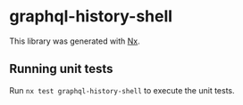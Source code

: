 # graphql-history-shell

This library was generated with [Nx](https://nx.dev).

## Running unit tests

Run `nx test graphql-history-shell` to execute the unit tests.
